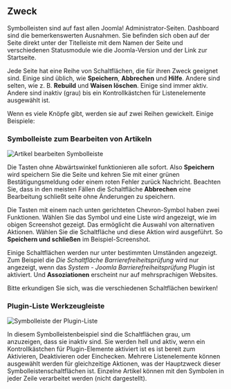 <!-- Filename: Help6.x:Toolbars / Display title: Symbolleisten -->

## Zweck

Symbolleisten sind auf fast allen Joomla! Administrator-Seiten. Dashboard
sind die bemerkenswerten Ausnahmen. Sie befinden sich oben auf der Seite
direkt unter der Titelleiste mit dem Namen der Seite und verschiedenen
Statusmodule wie die Joomla-Version und der Link zur Startseite.

Jede Seite hat eine Reihe von Schaltflächen, die für ihren Zweck geeignet sind. Einige sind üblich,
wie **Speichern**, **Abbrechen** und **Hilfe**. Andere sind selten, wie z. B. **Rebuild**
und **Waisen löschen**. Einige sind immer aktiv. Andere sind inaktiv (grau)
bis ein Kontrollkästchen für Listenelemente ausgewählt ist.

Wenn es viele Knöpfe gibt, werden sie auf zwei Reihen gewickelt. Einige Beispiele:

### Symbolleiste zum Bearbeiten von Artikeln

![Artikel bearbeiten Symbolleiste](../../../de/images/common-elements/article-edit-toolbar.png)

Die Tasten ohne Abwärtswinkel funktionieren alle sofort. Also **Speichern** wird
speichern Sie die Seite und kehren Sie mit einer grünen Bestätigungsmeldung oder einem roten Fehler zurück
Nachricht. Beachten Sie, dass in den meisten Fällen die Schaltfläche **Abbrechen** eine Bearbeitung schließt
seite ohne Änderungen zu speichern.

Die Tasten mit einem nach unten gerichteten Chevron-Symbol haben zwei Funktionen. Wählen Sie das Symbol und
eine Liste wird angezeigt, wie im obigen Screenshot gezeigt. Das ermöglicht die Auswahl
von alternativen Aktionen. Wählen Sie die Schaltfläche und diese Aktion wird ausgeführt. So
**Speichern und schließen** im Beispiel-Screenshot.

Einige Schaltflächen werden nur unter bestimmten Umständen angezeigt. Zum Beispiel die
*Die Schaltfläche *Barrierefreiheitsprüfung** wird nur angezeigt, wenn das *System - Joomla
Barrierefreiheitsprüfung* Plugin ist aktiviert. Und **Assoziationen** erscheint nur
auf mehrsprachigen Websites.

Bitte erkundigen Sie sich, was die verschiedenen Schaltflächen bewirken!

### Plugin-Liste Werkzeugleiste

![Symbolleiste der Plugin-Liste](../../../de/images/common-elements/plugins-list-toolbar.png)

In diesem Symbolleistenbeispiel sind die Schaltflächen grau, um anzuzeigen, dass sie inaktiv sind.
Sie werden hell und aktiv, wenn ein Kontrollkästchen für Plugin-Elemente aktiviert ist
es ist bereit zum Aktivieren, Deaktivieren oder Einchecken. Mehrere Listenelemente können ausgewählt werden
für gleichzeitige Aktionen, was der Hauptzweck dieser Symbolleistenschaltflächen ist.
Einzelne Artikel können mit den Symbolen in jeder Zeile verarbeitet werden (nicht dargestellt).